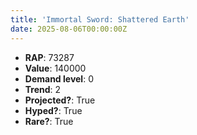 ```yaml
---
title: 'Immortal Sword: Shattered Earth'
date: 2025-08-06T00:00:00Z
---
```

- **RAP**: 73287
- **Value**: 140000
- **Demand level**: 0
- **Trend**: 2
- **Projected?**: True
- **Hyped?**: True
- **Rare?**: True
